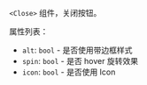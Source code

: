 `<Close>` 组件，关闭按钮。

属性列表：

- `alt`: `bool` - 是否使用带边框样式
- `spin`: `bool` - 是否 hover 旋转效果
- `icon`: `bool` - 是否使用 Icon
